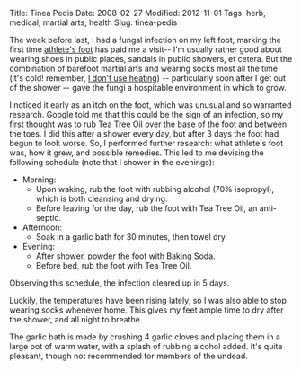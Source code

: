 Title: Tinea Pedis
Date: 2008-02-27
Modified: 2012-11-01
Tags: herb, medical, martial arts, health
Slug: tinea-pedis

The week before last, I had a fungal infection on my left foot, marking the first time <a href="http://en.wikipedia.org/wiki/Athlete%27s_foot">athlete's foot</a> has paid me a visit-- I'm usually rather good about wearing shoes in public places, sandals in public showers, et cetera. But the combination of barefoot martial arts and wearing socks most all the time (it's cold! remember, <a href="http://www.pig-monkey.com/2006/11/30/acclimatize/">I don't use heating</a>) -- particularly soon after I get out of the shower -- gave the fungi a hospitable environment in which to grow.

I noticed it early as an itch on the foot, which was unusual and so warranted research. Google told me that this could be the sign of an infection, so my first thought was to rub Tea Tree Oil over the base of the foot and between the toes. I did this after a shower every day, but after 3 days the foot had begun to look worse. So, I performed further research: what athlete's foot was, how it grew, and possible remedies. This led to me devising the following schedule (note that I shower in the evenings):

<ul>
<li>Morning:
   <ul>
      <li>Upon waking, rub the foot with rubbing alcohol (70% isopropyl), which is both cleansing and drying.</li>
      <li>Before leaving for the day, rub the foot with Tea Tree Oil, an anti-septic.</li>
   </ul>
</li>
<li>Afternoon:
   <ul>
      <li>Soak in a garlic bath for 30 minutes, then towel dry.</li>
   </ul>
</li>
<li>Evening:
  <ul>
      <li>After shower, powder the foot with Baking Soda.</li>
      <li>Before bed, rub the foot with Tea Tree Oil.</li>
   </ul>
</li>
</ul>

Observing this schedule, the infection cleared up in 5 days.

Luckily, the temperatures have been rising lately, so I was also able to stop wearing socks whenever home. This gives my feet ample time to dry after the shower, and all night to breathe.

The garlic bath is made by crushing 4 garlic cloves and placing them in a large pot of warm water, with a splash of rubbing alcohol added. It's quite pleasant, though not recommended for members of the undead.
